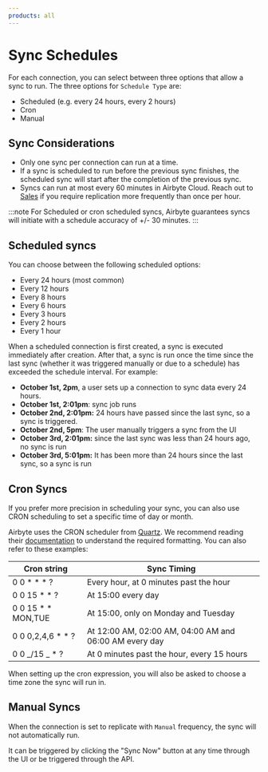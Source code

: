 ```yaml
---
products: all
---
```


# Sync Schedules

For each connection, you can select between three options that allow a sync to run. The three
options for `Schedule Type` are:

- Scheduled (e.g. every 24 hours, every 2 hours)
- Cron
- Manual

## Sync Considerations

- Only one sync per connection can run at a time.
- If a sync is scheduled to run before the previous sync finishes, the scheduled sync will start
  after the completion of the previous sync.
- Syncs can run at most every 60 minutes in Airbyte Cloud. Reach out to
  [Sales](https://airbyte.com/company/talk-to-sales) if you require replication more frequently than
  once per hour.

:::note For Scheduled or cron scheduled syncs, Airbyte guarantees syncs will initiate with a
schedule accuracy of +/- 30 minutes. :::

## Scheduled syncs

You can choose between the following scheduled options:

- Every 24 hours (most common)
- Every 12 hours
- Every 8 hours
- Every 6 hours
- Every 3 hours
- Every 2 hours
- Every 1 hour

When a scheduled connection is first created, a sync is executed immediately after creation. After
that, a sync is run once the time since the last sync \(whether it was triggered manually or due to
a schedule\) has exceeded the schedule interval. For example:

- **October 1st, 2pm**, a user sets up a connection to sync data every 24 hours.
- **October 1st, 2:01pm**: sync job runs
- **October 2nd, 2:01pm:** 24 hours have passed since the last sync, so a sync is triggered.
- **October 2nd, 5pm**: The user manually triggers a sync from the UI
- **October 3rd, 2:01pm:** since the last sync was less than 24 hours ago, no sync is run
- **October 3rd, 5:01pm:** It has been more than 24 hours since the last sync, so a sync is run

## Cron Syncs

If you prefer more precision in scheduling your sync, you can also use CRON scheduling to set a
specific time of day or month.

Airbyte uses the CRON scheduler from
[Quartz](http://www.quartz-scheduler.org/documentation/quartz-2.3.0/tutorials/crontrigger.html). We
recommend reading their
[documentation](http://www.quartz-scheduler.org/documentation/quartz-2.3.0/tutorials/crontrigger.html)
to understand the required formatting. You can also refer to these examples:

| Cron string          | Sync Timing                                            |
| -------------------- | ------------------------------------------------------ |
| 0 0 \* \* \* ?       | Every hour, at 0 minutes past the hour                 |
| 0 0 15 \* \* ?       | At 15:00 every day                                     |
| 0 0 15 \* \* MON,TUE | At 15:00, only on Monday and Tuesday                   |
| 0 0 0,2,4,6 \* \* ?  | At 12:00 AM, 02:00 AM, 04:00 AM and 06:00 AM every day |
| 0 0 _/15 _ \* ?      | At 0 minutes past the hour, every 15 hours             |

When setting up the cron expression, you will also be asked to choose a time zone the sync will run
in.

## Manual Syncs

When the connection is set to replicate with `Manual` frequency, the sync will not automatically
run.

It can be triggered by clicking the "Sync Now" button at any time through the UI or be triggered
through the API.
